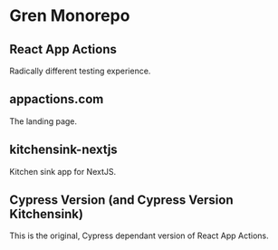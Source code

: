 # Gren Monorepo

## React App Actions

Radically different testing experience.

## appactions.com

The landing page.

## kitchensink-nextjs

Kitchen sink app for NextJS.

## Cypress Version (and Cypress Version Kitchensink)

This is the original, Cypress dependant version of React App Actions.
